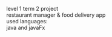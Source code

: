 level 1 term 2 project <br>
restaurant manager & food delivery app<br>
used languages:<br>
java and javaFx
